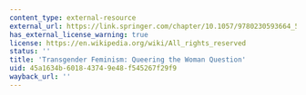 ```yaml
---
content_type: external-resource
external_url: https://link.springer.com/chapter/10.1057/9780230593664_5
has_external_license_warning: true
license: https://en.wikipedia.org/wiki/All_rights_reserved
status: ''
title: 'Transgender Feminism: Queering the Woman Question'
uid: 45a1634b-6018-4374-9e48-f545267f29f9
wayback_url: ''
---
```

